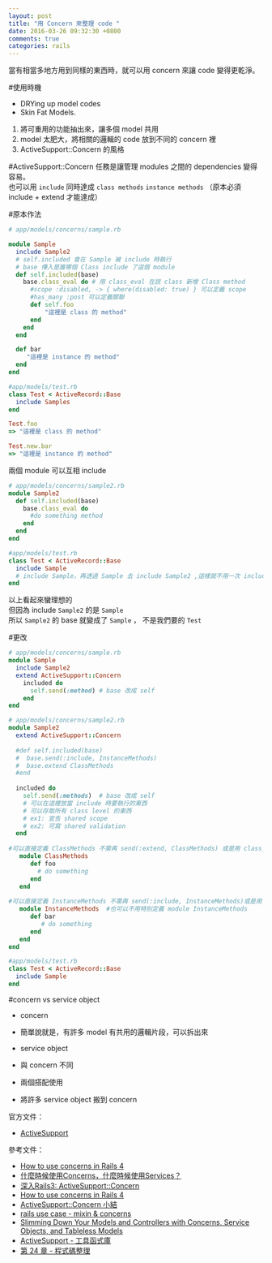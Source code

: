 ```yaml
---
layout: post
title: "用 Concern 來整理 code "
date: 2016-03-26 09:32:30 +0800
comments: true
categories: rails
---
```


當有相當多地方用到同樣的東西時，就可以用 concern 來讓 code 變得更乾淨。

<!--more-->

#使用時機
* DRYing up model codes
* Skin Fat Models.

1. 將可重用的功能抽出來，讓多個 model 共用
2. model 太肥大，將相關的邏輯的 code 放到不同的 concern 裡
3. ActiveSupport::Concern 的風格

#ActiveSupport::Concern
任務是讓管理 modules 之間的 dependencies 變得容易。  
也可以用 `include` 同時達成 `class methods` `instance methods`
（原本必須 include + extend 才能達成）

#原本作法

```ruby
# app/models/concerns/sample.rb

module Sample
  include Sample2
  # self.included 會在 Sample 被 include 時執行
  # base 傳入是誰哪個 Class include 了這個 module
  def self.included(base)
    base.class_eval do # 用 class_eval 在該 class 新增 Class method
      #scope :disabled, -> { where(disabled: true) } 可以定義 scope
      #has_many :post 可以定義關聯
      def self.foo
          "這裡是 class 的 method"
      end
    end
  end

  def bar
     "這裡是 instance 的 method"
  end
end
```
```ruby
#app/models/test.rb
class Test < ActiveRecord::Base
  include Samples
end

Test.foo
=> "這裡是 class 的 method"

Test.new.bar
=> "這裡是 instance 的 method"
```

兩個 module 可以互相 include

```ruby
# app/models/concerns/sample2.rb
module Sample2
  def self.included(base)
    base.class_eval do
      #do something method
    end
  end
end
```
```ruby
#app/models/test.rb
class Test < ActiveRecord::Base
  include Sample
  # include Sample，再透過 Sample 去 include Sample2 ,這樣就不用一次 include 兩個 module了
end
```
以上看起來蠻理想的  
但因為 include `Sample2` 的是 `Sample`  
所以 `Sample2` 的 base 就變成了 `Sample` ， 不是我們要的 `Test`


#更改

```ruby
# app/models/concerns/sample.rb
module Sample
  include Sample2
  extend ActiveSupport::Concern
    included do
      self.send(:method) # base 改成 self
    end
end
```

```ruby
# app/models/concerns/sample2.rb
module Sample2
  extend ActiveSupport::Concern
  
  #def self.included(base)
  #  base.send(:include, InstanceMethods)
  #  base.extend ClassMethods
  #end
  
  included do
    self.send(:methods)  # base 改成 self
    # 可以在這裡放當 include 時要執行的東西
    # 可以存取所有 class level 的東西
    # ex1: 宣告 shared scope
    # ex2: 可寫 shared validation
  end
  
#可以直接定義 ClassMethods 不需再 send(:extend, ClassMethods) 或是用 class_eval 去定義
   module ClassMethods  
      def foo
        # do something
      end
   end
   
#可以直接定義 InstanceMethods 不需再 send(:include, InstanceMethods)或是用 instance_eval 去定義
   module InstanceMethods  #也可以不用特別定義 module InstanceMethods
      def bar
         # do something
      end
   end
end
```

```ruby
#app/models/test.rb
class Test < ActiveRecord::Base
  include Sample
end
```

#concern vs service object

* concern
 - 簡單說就是，有許多 model 有共用的邏輯片段，可以拆出來   
* service object
 - 與 concern 不同

* 兩個搭配使用
 - 將許多 service object 搬到 concern

官方文件：  

* [ActiveSupport](http://api.rubyonrails.org/classes/ActiveSupport/Concern.html)  
 
參考文件：  

* [How to use concerns in Rails 4](http://stackoverflow.com/questions/14541823/how-to-use-concerns-in-rails-4)
* [什麼時候使用Concerns，什麼時候使用Services？](https://ruby-china.org/topics/18401)  
* [深入Rails3: ActiveSupport::Concern](https://ihower.tw/blog/archives/3949)  
* [How to use concerns in Rails 4](http://stackoverflow.com/questions/14541823/how-to-use-concerns-in-rails-4)  
* [ActiveSupport::Concern 小結](https://ruby-china.org/topics/19812)  
* [rails use case - mixin & concerns](http://adz.cool/posts/210893-rails-use-case-mixin-and-concerns)  
* [Slimming Down Your Models and Controllers with Concerns, Service Objects, and Tableless Models](https://www.viget.com/articles/slimming-down-your-models-and-controllers)  
* [ActiveSupport - 工具函式庫](https://ihower.tw/rails4/activesupport.html)
* [第 24 章 - 程式碼整理](http://ithelp.ithome.com.tw/articles/10188736)
